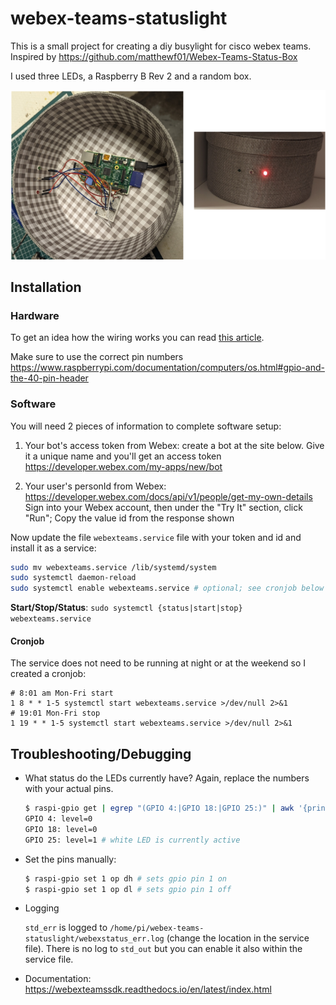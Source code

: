 # webex-teams-statuslight

This is a small project for creating a diy busylight for cisco webex teams. Inspired by https://github.com/matthewf01/Webex-Teams-Status-Box

I used three LEDs, a Raspberry B Rev 2 and a random box.

![webexstatuslight](./webexstatuslight.png)

## Installation

### Hardware

To get an idea how the wiring works you can read [this article](https://www.instructables.com/Raspberry-Pi-3-RGB-LED-With-Using-PWM/).

Make sure to use the correct pin numbers https://www.raspberrypi.com/documentation/computers/os.html#gpio-and-the-40-pin-header

### Software

You will need 2 pieces of information to complete software setup:

1. Your bot's access token from Webex:
create a bot at the site below. Give it a unique name and you'll get an access token https://developer.webex.com/my-apps/new/bot

2. Your user's personId from Webex: https://developer.webex.com/docs/api/v1/people/get-my-own-details 
Sign into your Webex account, then under the "Try It" section, click "Run"; Copy the value id from the response shown

Now update the file `webexteams.service` file with your token and id and install it as a service:

```bash
sudo mv webexteams.service /lib/systemd/system
sudo systemctl daemon-reload
sudo systemctl enable webexteams.service # optional; see cronjob below
```

**Start/Stop/Status**: `sudo systemctl {status|start|stop} webexteams.service`

#### Cronjob

The service does not need to be running at night or at the weekend so I created a cronjob:

```
# 8:01 am Mon-Fri start
1 8 * * 1-5 systemctl start webexteams.service >/dev/null 2>&1
# 19:01 Mon-Fri stop
1 19 * * 1-5 systemctl start webexteams.service >/dev/null 2>&1
```

## Troubleshooting/Debugging

- What status do the LEDs currently have? Again, replace the numbers with your actual pins.
    ```bash
    $ raspi-gpio get | egrep "(GPIO 4:|GPIO 18:|GPIO 25:)" | awk '{print $1 " " $2 " " $3}'
    GPIO 4: level=0
    GPIO 18: level=0
    GPIO 25: level=1 # white LED is currently active
    ```

- Set the pins manually:

    ```bash
    $ raspi-gpio set 1 op dh # sets gpio pin 1 on
    $ raspi-gpio set 1 op dl # sets gpio pin 1 off
    ```

- Logging

  `std_err` is logged to `/home/pi/webex-teams-statuslight/webexstatus_err.log` (change the location in the service file). There is no log to `std_out` but you can enable it also within the service file.
  
- Documentation: https://webexteamssdk.readthedocs.io/en/latest/index.html
